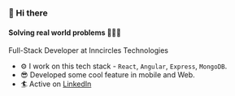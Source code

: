 ### 👋 Hi there 

#### Solving real world problems 🧑🏽‍💻

Full-Stack Developer at Inncircles Technologies

- ⚙️ I work on this tech stack - `React`, `Angular`, `Express`, `MongoDB`.
- 😎 Developed some cool feature in mobile and Web.
- 🏄 Active on [LinkedIn](https://www.linkedin.com/in/sayihrudai) 
